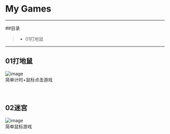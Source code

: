 # My Games
------
##目录
> * 01打地鼠

------

## 01打地鼠
![image](https://github.com/luguanxing/My-Games/blob/master/01-%E6%89%93%E5%9C%B0%E9%BC%A0/pictures/picture.gif?raw=true)<br>
简单计时+鼠标点击游戏
<br><br><br>
## 02迷宫
![image](https://github.com/luguanxing/My-Games/raw/master/02-%E8%BF%B7%E5%AE%AB/pictures/maze.gif?raw=true)<br>
简单鼠标游戏
